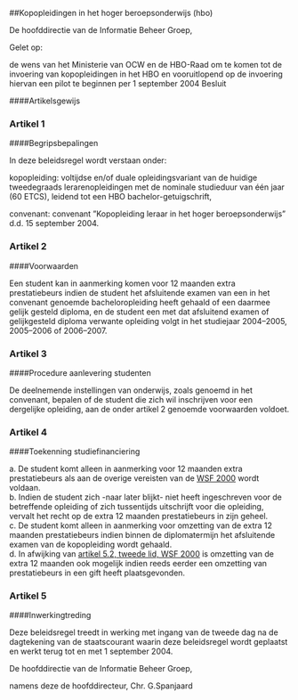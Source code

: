 <meta http-equiv='Content-Type' content='text/html; charset=utf-8' />

##Kopopleidingen in het hoger beroepsonderwijs (hbo)

De hoofddirectie van de Informatie Beheer Groep,

Gelet op:

de wens van het Ministerie van OCW en de HBO-Raad om te komen tot de invoering van kopopleidingen in het HBO en vooruitlopend op de invoering hiervan een pilot te beginnen per 1 september 2004
Besluit     

####Artikelsgewijs

### Artikel  1  

####Begripsbepalingen

In deze beleidsregel wordt verstaan onder: 

kopopleiding: voltijdse en/of duale opleidingsvariant van de huidige tweedegraads lerarenopleidingen met de nominale studieduur van één jaar (60 ETCS), leidend tot een HBO bachelor-getuigschrift,  

convenant: convenant ”Kopopleiding leraar in het hoger beroepsonderwijs” d.d. 15 september 2004.    

### Artikel  2  

####Voorwaarden

Een student kan in aanmerking komen voor 12 maanden extra prestatiebeurs indien de student het afsluitende examen van een in het convenant genoemde bacheloropleiding heeft gehaald of een daarmee gelijk gesteld diploma, en de student een met dat afsluitend examen of gelijkgesteld diploma verwante opleiding volgt in het studiejaar 2004–2005, 2005–2006 of 2006–2007.  

### Artikel  3  

####Procedure aanlevering studenten

De deelnemende instellingen van onderwijs, zoals genoemd in het convenant, bepalen of de student die zich wil inschrijven voor een dergelijke opleiding, aan de onder artikel 2 genoemde voorwaarden voldoet.  

### Artikel  4  

####Toekenning studiefinanciering

a.  De student komt alleen in aanmerking voor 12 maanden extra prestatiebeurs als aan de overige vereisten van de [WSF 2000](../../../../../../../../wet/wet/studiefinanciering/2000/BWBR0011453/README.md) wordt voldaan.   
b.  Indien de student zich -naar later blijkt- niet heeft ingeschreven voor de betreffende opleiding of zich tussentijds uitschrijft voor die opleiding, vervalt het recht op de extra 12 maanden prestatiebeurs in zijn geheel.   
c.  De student komt alleen in aanmerking voor omzetting van de extra 12 maanden prestatiebeurs indien binnen de diplomatermijn het afsluitende examen van de kopopleiding wordt gehaald.   
d.  In afwijking van [artikel 5.2, tweede lid, WSF 2000](../../../../../../../../wet/wet/studiefinanciering/2000/BWBR0011453/README.md) is omzetting van de extra 12 maanden ook mogelijk indien reeds eerder een omzetting van prestatiebeurs in een gift heeft plaatsgevonden.   

### Artikel  5  

####Inwerkingtreding

Deze beleidsregel treedt in werking met ingang van de tweede dag na de dagtekening van de staatscourant waarin deze beleidsregel wordt geplaatst en werkt terug tot en met 1 september 2004.  

De hoofddirectie van de Informatie Beheer Groep, 

namens deze de 
hoofddirecteur, 
Chr. G.Spanjaard    
